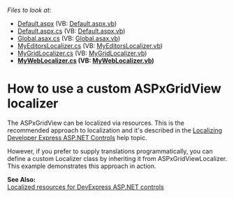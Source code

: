 <!-- default file list -->
*Files to look at*:

* [Default.aspx](./CS/CustomLocalizer/Default.aspx) (VB: [Default.aspx.vb](./VB/CustomLocalizer/Default.aspx.vb))
* [Default.aspx.cs](./CS/CustomLocalizer/Default.aspx.cs) (VB: [Default.aspx.vb](./VB/CustomLocalizer/Default.aspx.vb))
* [Global.asax.cs](./CS/CustomLocalizer/Global.asax.cs) (VB: [Global.asax.vb](./VB/CustomLocalizer/Global.asax.vb))
* [MyEditorsLocalizer.cs](./CS/CustomLocalizer/MyEditorsLocalizer.cs) (VB: [MyEditorsLocalizer.vb](./VB/CustomLocalizer/MyEditorsLocalizer.vb))
* [MyGridLocalizer.cs](./CS/CustomLocalizer/MyGridLocalizer.cs) (VB: [MyGridLocalizer.vb](./VB/CustomLocalizer/MyGridLocalizer.vb))
* **[MyWebLocalizer.cs](./CS/CustomLocalizer/MyWebLocalizer.cs) (VB: [MyWebLocalizer.vb](./VB/CustomLocalizer/MyWebLocalizer.vb))**
<!-- default file list end -->
# How to use a custom ASPxGridView localizer


<p>The ASPxGridView can be localized via resources. This is the recommended approach to localization and it's described in the <a href="http://documentation.devexpress.com/#AspNet/CustomDocument3872">Localizing Developer Express ASP.NET Controls</a> help topic.</p><p>However, if you prefer to supply translations programmatically, you can define a custom Localizer class by inheriting it from ASPxGridViewLocalizer. This example demonstrates this approach in action.</p><p><strong>See Also:</strong><br />
<a href="https://www.devexpress.com/Support/Center/p/K421">Localized resources for DevExpress ASP.NET controls</a></p>

<br/>


